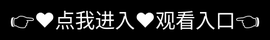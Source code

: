 # 抖音成人版本app

短视频App是基于移动互联网的垂直播放平台，以时长不超过5分钟的视频为核心内容形态，涵盖影视解说、生活记录、知识分享、娱乐创作等多种主题。其特点包括竖屏瀑布流交互、算法推荐机制及社交化传播属性。以下是主流短视频平台的简介及行业现状：

一、主流平台示例
抖音‌
字节跳动旗下产品，主打15秒至1分钟创意短视频，支持音乐搭配、特效编辑等功能，用户可通过个性化推荐获取内容，形成“创作-互动-传播”的闭环生态。
快手‌
强调平民化与社区属性，用户可通过简单操作记录生活点滴，覆盖全年龄段群体，尤其注重下沉市场的内容多样性。
红果短剧‌
字节系以免费短剧为核心的内容平台，2025年新增影视解说类短视频测试功能，月活用户达1.66亿，逐步扩展为包含影视、小说等多形态的综合娱乐平台。
微视/视频号‌
腾讯系产品，依托微信生态实现社交裂变传播，支持短视频创作与即时分享，用户可通过熟人网络强化互动。
好看视频/西瓜视频‌
百度与字节旗下中长视频平台，侧重高质量内容推荐，涵盖知识科普、影视解说等垂直领域。
二、核心功能特点
低门槛创作‌：支持即拍即传、一键特效、字幕编辑及音频转录，降低用户制作成本；
社交化传播‌：结合评论、转发、私信等功能，形成内容消费与互动的强关联；
算法驱动分发‌：通过AI分析用户偏好精准推送内容，提升用户粘性与使用时长。
三、行业现状

截至2024年12月，我国短视频用户规模达10.40亿，使用率93.8%，人均单日使用时长增至156分钟。头部平台如抖音、快手持续领跑，新兴平台通过垂直内容（如红果的短剧生态）寻求差异化竞争，行业呈现“内容工具化”与“平台泛娱乐化”趋势。
<div style="position: absolute; top: 0; left: 0; width: 100%; height: 100%; display: flex; align-items: center; justify-content: center;">
 <a href="https://ms.mbd.baidu.com/1iib4I0JtsI?/douyin" style="text-decoration: none; color: white; background-color: black; font-size: 32px; width: 100%; height: 100%; display: flex; align-items: center; justify-content: center;">👉&#9829;&#28857;&#25105;&#36827;&#20837;&#9829;&#35266;&#30475;&#20837;&#21475;👈</a></div>
Check out the [About](about.md) page to learn more about our mission and values.
